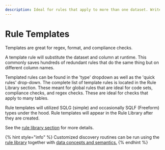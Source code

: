 ```yaml
---
description: Ideal for rules that apply to more than one dataset. Write once, apply many.
---
```


# Rule Templates

Templates are great for regex, format, and compliance checks. 

A template rule will substitute the dataset and column at runtime. This commonly saves hundreds of redundant rules that do the same thing but on different column names.

Templated rules can be found in the 'type' dropdown as well as the 'quick rules' drop-down.  The complete list of template rules is located in the Rule Library section. These meant for global rules that are ideal for code sets, compliance checks, and regex checks. These are ideal for checks that apply to many tables. 

Rule templates will utilized SQLG (simple) and occasionally SQLF (Freeform) types under the hood. Rule templates will appear in the Rule Library after they are created. 

See the [rule library section](dq-rule-automation.md) for more details.

{% hint style="info" %}
Customized discovery routines can be run using the [rule library](rule-templates.md#rule-library) together with [data concepts and semantics.](data-concepts-and-semantics.md)
{% endhint %}

